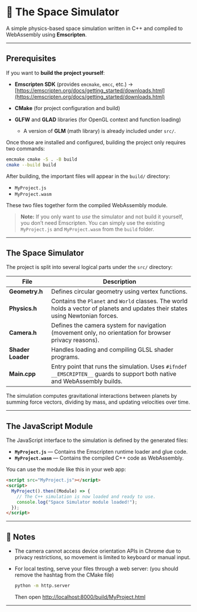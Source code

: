 # 🌌 The Space Simulator

A simple physics-based space simulation written in C++ and compiled to WebAssembly using **Emscripten**.

---

## Prerequisites

If you want to **build the project yourself**:

* **Emscripten SDK** (provides `emcmake`, `emcc`, etc.)
  → [https://emscripten.org/docs/getting_started/downloads.html](https://emscripten.org/docs/getting_started/downloads.html)

* **CMake** (for project configuration and build)

* **GLFW** and **GLAD** libraries (for OpenGL context and function loading)

  * A version of **GLM** (math library) is already included under `src/`.

Once those are installed and configured, building the project only requires two commands:

```bash
emcmake cmake -S . -B build
cmake --build build
```

After building, the important files will appear in the `build/` directory:

* `MyProject.js`
* `MyProject.wasm`

These two files together form the compiled WebAssembly module.

> **Note:** If you only want to *use* the simulator and not build it yourself, you don’t need Emscripten.
> You can simply use the existing `MyProject.js` and `MyProject.wasm` from the `build` folder.

---

## The Space Simulator

The project is split into several logical parts under the `src/` directory:

| File              | Description                                                                                                                     |
| ----------------- | ------------------------------------------------------------------------------------------------------------------------------- |
| **Geometry.h**    | Defines circular geometry using vertex functions.                                                                               |
| **Physics.h**     | Contains the `Planet` and `World` classes. The world holds a vector of planets and updates their states using Newtonian forces. |
| **Camera.h**      | Defines the camera system for navigation (movement only, no orientation for browser privacy reasons).                           |
| **Shader Loader** | Handles loading and compiling GLSL shader programs.                                                                             |
| **Main.cpp**      | Entry point that runs the simulation. Uses `#ifndef __EMSCRIPTEN__` guards to support both native and WebAssembly builds.       |

The simulation computes gravitational interactions between planets by summing force vectors, dividing by mass, and updating velocities over time.

---

## The JavaScript Module

The JavaScript interface to the simulation is defined by the generated files:

* **`MyProject.js`** — Contains the Emscripten runtime loader and glue code.
* **`MyProject.wasm`** — Contains the compiled C++ code as WebAssembly.

You can use the module like this in your web app:

```html
<script src="MyProject.js"></script>
<script>
  MyProject().then((Module) => {
    // The C++ simulation is now loaded and ready to use.
    console.log("Space Simulator module loaded!");
  });
</script>
```

---

## 🧠 Notes

* The camera cannot access device orientation APIs in Chrome due to privacy restrictions, so movement is limited to keyboard or manual input.
* For local testing, serve your files through a web server:                                 (you should remove the hashtag from the CMake file)

  ```bash
  python -m http.server
  ```

  Then open [http://localhost:8000/build/MyProject.html](http://localhost:8000/build/MyProject.html)

---